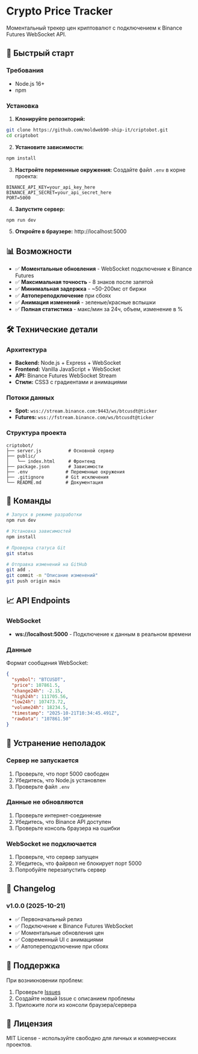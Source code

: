# Crypto Price Tracker

Моментальный трекер цен криптовалют с подключением к Binance Futures WebSocket API.

## 🚀 Быстрый старт

### Требования
- Node.js 16+ 
- npm

### Установка

1. **Клонируйте репозиторий:**
```bash
git clone https://github.com/moldweb90-ship-it/criptobot.git
cd criptobot
```

2. **Установите зависимости:**
```bash
npm install
```

3. **Настройте переменные окружения:**
Создайте файл `.env` в корне проекта:
```env
BINANCE_API_KEY=your_api_key_here
BINANCE_API_SECRET=your_api_secret_here
PORT=5000
```

4. **Запустите сервер:**
```bash
npm run dev
```

5. **Откройте в браузере:**
http://localhost:5000

## 📊 Возможности

- ✅ **Моментальные обновления** - WebSocket подключение к Binance Futures
- ✅ **Максимальная точность** - 8 знаков после запятой
- ✅ **Минимальная задержка** - ~50-200мс от биржи
- ✅ **Автопереподключение** при сбоях
- ✅ **Анимация изменений** - зеленые/красные вспышки
- ✅ **Полная статистика** - макс/мин за 24ч, объем, изменение в %

## 🛠 Технические детали

### Архитектура
- **Backend:** Node.js + Express + WebSocket
- **Frontend:** Vanilla JavaScript + WebSocket
- **API:** Binance Futures WebSocket Stream
- **Стили:** CSS3 с градиентами и анимациями

### Потоки данных
- **Spot:** `wss://stream.binance.com:9443/ws/btcusdt@ticker`
- **Futures:** `wss://fstream.binance.com/ws/btcusdt@ticker`

### Структура проекта
```
criptobot/
├── server.js          # Основной сервер
├── public/
│   └── index.html     # Фронтенд
├── package.json       # Зависимости
├── .env              # Переменные окружения
├── .gitignore        # Git исключения
└── README.md         # Документация
```

## 🔧 Команды

```bash
# Запуск в режиме разработки
npm run dev

# Установка зависимостей
npm install

# Проверка статуса Git
git status

# Отправка изменений на GitHub
git add .
git commit -m "Описание изменений"
git push origin main
```

## 📈 API Endpoints

### WebSocket
- **ws://localhost:5000** - Подключение к данным в реальном времени

### Данные
Формат сообщения WebSocket:
```json
{
  "symbol": "BTCUSDT",
  "price": 107861.5,
  "change24h": -2.15,
  "high24h": 111705.56,
  "low24h": 107473.72,
  "volume24h": 18234.5,
  "timestamp": "2025-10-21T10:34:45.491Z",
  "rawData": "107861.50"
}
```

## 🚨 Устранение неполадок

### Сервер не запускается
1. Проверьте, что порт 5000 свободен
2. Убедитесь, что Node.js установлен
3. Проверьте файл `.env`

### Данные не обновляются
1. Проверьте интернет-соединение
2. Убедитесь, что Binance API доступен
3. Проверьте консоль браузера на ошибки

### WebSocket не подключается
1. Проверьте, что сервер запущен
2. Убедитесь, что файрвол не блокирует порт 5000
3. Попробуйте перезапустить сервер

## 📝 Changelog

### v1.0.0 (2025-10-21)
- ✅ Первоначальный релиз
- ✅ Подключение к Binance Futures WebSocket
- ✅ Моментальные обновления цен
- ✅ Современный UI с анимациями
- ✅ Автопереподключение при сбоях

## 🤝 Поддержка

При возникновении проблем:
1. Проверьте [Issues](https://github.com/moldweb90-ship-it/criptobot/issues)
2. Создайте новый Issue с описанием проблемы
3. Приложите логи из консоли браузера/сервера

## 📄 Лицензия

MIT License - используйте свободно для личных и коммерческих проектов.
